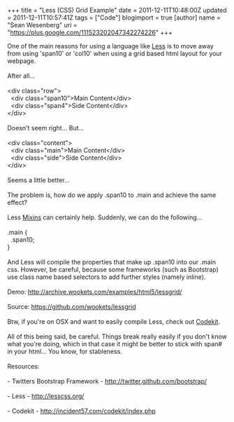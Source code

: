+++
title = "Less (CSS) Grid Example"
date = 2011-12-11T10:48:00Z
updated = 2011-12-11T10:57:41Z
tags = ["Code"]
blogimport = true 
[author]
	name = "Sean Wesenberg"
	uri = "https://plus.google.com/111523202047342274226"
+++

One of the main reasons for using a language like <a href="http://lesscss.org/">Less</a> is to move away from using 'span10' or 'col10' when using a grid based html layout for your webpage.<br /><br />After all...<br /><br />&lt;div class="row"&gt;<br />&nbsp; &lt;div class="span10"&gt;Main Content&lt;/div&gt;<br />&nbsp; &lt;div class="span4"&gt;Side Content&lt;/div&gt;<br />&lt;/div&gt;<br /><br />Doesn't seem right... But...<br /><br />&lt;div class="content"&gt;<br />&nbsp; &lt;div class="main"&gt;Main Content&lt;/div&gt;<br />&nbsp; &lt;div class="side"&gt;Side Content&lt;/div&gt;<br />&lt;/div&gt;<br /><br />Seems a little better...<br /><br />The problem is, how do we apply .span10 to .main and achieve the same effect?<br /><br />Less <a href="http://lesscss.org/#-mixins">Mixins</a> can certainly help. Suddenly, we can do the following...<br /><br />.main {<br />&nbsp; .span10;<br />}<br /><br />And Less will compile the properties that make up .span10 into our .main css. However, be careful, because some frameworks (such as Bootstrap) use class name based selectors to add further styles (namely inline).<br /><br />Demo: <a href="http://archive.wookets.com/examples/html5/lessgrid/">http://archive.wookets.com/examples/html5/lessgrid/</a><br /><br />Source:&nbsp;<a href="https://github.com/wookets/lessgrid">https://github.com/wookets/lessgrid</a><br /><br />Btw, if you're on OSX and want to easily compile Less, check out <a href="http://incident57.com/codekit/index.php">Codekit</a>.<br /><br />All of this being said, be careful. Things break really easily if you don't know what you're doing, which in that case it might be better to stick with span# in your html... You know, for stableness.<br /><br />Resources:<br /><br />- Twitters Bootstrap Framework -&nbsp;<a href="http://twitter.github.com/bootstrap/">http://twitter.github.com/bootstrap/</a><br /><br />- Less -&nbsp;<a href="http://lesscss.org/">http://lesscss.org/</a><br /><br />- Codekit -&nbsp;<a href="http://incident57.com/codekit/index.php">http://incident57.com/codekit/index.php</a>
